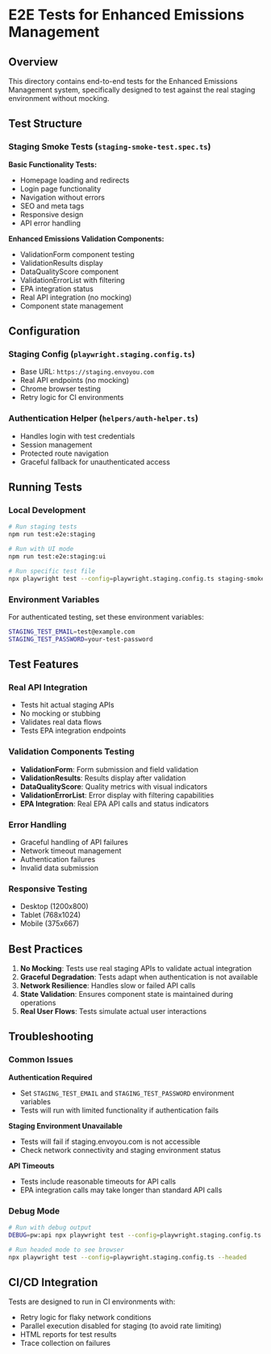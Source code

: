 # E2E Tests for Enhanced Emissions Management

## Overview

This directory contains end-to-end tests for the Enhanced Emissions Management system, specifically designed to test against the real staging environment without mocking.

## Test Structure

### Staging Smoke Tests (`staging-smoke-test.spec.ts`)

**Basic Functionality Tests:**
- Homepage loading and redirects
- Login page functionality
- Navigation without errors
- SEO and meta tags
- Responsive design
- API error handling

**Enhanced Emissions Validation Components:**
- ValidationForm component testing
- ValidationResults display
- DataQualityScore component
- ValidationErrorList with filtering
- EPA integration status
- Real API integration (no mocking)
- Component state management

## Configuration

### Staging Config (`playwright.staging.config.ts`)
- Base URL: `https://staging.envoyou.com`
- Real API endpoints (no mocking)
- Chrome browser testing
- Retry logic for CI environments

### Authentication Helper (`helpers/auth-helper.ts`)
- Handles login with test credentials
- Session management
- Protected route navigation
- Graceful fallback for unauthenticated access

## Running Tests

### Local Development
```bash
# Run staging tests
npm run test:e2e:staging

# Run with UI mode
npm run test:e2e:staging:ui

# Run specific test file
npx playwright test --config=playwright.staging.config.ts staging-smoke-test.spec.ts
```

### Environment Variables
For authenticated testing, set these environment variables:

```bash
STAGING_TEST_EMAIL=test@example.com
STAGING_TEST_PASSWORD=your-test-password
```

## Test Features

### Real API Integration
- Tests hit actual staging APIs
- No mocking or stubbing
- Validates real data flows
- Tests EPA integration endpoints

### Validation Components Testing
- **ValidationForm**: Form submission and field validation
- **ValidationResults**: Results display after validation
- **DataQualityScore**: Quality metrics with visual indicators
- **ValidationErrorList**: Error display with filtering capabilities
- **EPA Integration**: Real EPA API calls and status indicators

### Error Handling
- Graceful handling of API failures
- Network timeout management
- Authentication failures
- Invalid data submission

### Responsive Testing
- Desktop (1200x800)
- Tablet (768x1024)
- Mobile (375x667)

## Best Practices

1. **No Mocking**: Tests use real staging APIs to validate actual integration
2. **Graceful Degradation**: Tests adapt when authentication is not available
3. **Network Resilience**: Handles slow or failed API calls
4. **State Validation**: Ensures component state is maintained during operations
5. **Real User Flows**: Tests simulate actual user interactions

## Troubleshooting

### Common Issues

**Authentication Required**
- Set `STAGING_TEST_EMAIL` and `STAGING_TEST_PASSWORD` environment variables
- Tests will run with limited functionality if authentication fails

**Staging Environment Unavailable**
- Tests will fail if staging.envoyou.com is not accessible
- Check network connectivity and staging environment status

**API Timeouts**
- Tests include reasonable timeouts for API calls
- EPA integration calls may take longer than standard API calls

### Debug Mode
```bash
# Run with debug output
DEBUG=pw:api npx playwright test --config=playwright.staging.config.ts

# Run headed mode to see browser
npx playwright test --config=playwright.staging.config.ts --headed
```

## CI/CD Integration

Tests are designed to run in CI environments with:
- Retry logic for flaky network conditions
- Parallel execution disabled for staging (to avoid rate limiting)
- HTML reports for test results
- Trace collection on failures